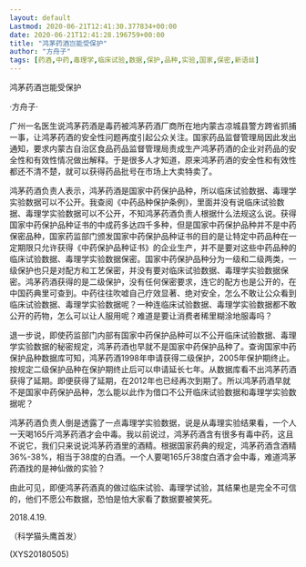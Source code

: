 ```yaml
---
layout: default
Lastmod: 2020-06-21T12:41:30.377834+00:00
date: 2020-06-21T12:41:28.196759+00:00
title: "鸿茅药酒岂能受保护"
author: "方舟子"
tags: [药酒,中药,毒理学,临床试验,数据,保护,品种,实验,国家,保密,新语丝]
---
```


鸿茅药酒岂能受保护

·方舟子·

广州一名医生说鸿茅药酒是毒药被鸿茅药酒厂商所在地内蒙古凉城县警方跨省抓捕一事，让鸿茅药酒的安全性问题再度引起公众关注。国家药品监督管理局因此发出通知，要求内蒙古自治区食品药品监督管理局责成生产鸿茅药酒的企业对药品的安全性和有效性情况做出解释。于是很多人才知道，原来鸿茅药酒的安全性和有效性都还不清不楚，就可以获得药品批号在市场上大卖特卖了。

鸿茅药酒负责人表示，鸿茅药酒是国家中药保护品种，所以临床试验数据、毒理学实验数据可以不公开。我查阅《中药品种保护条例》，里面并没有说临床试验数据、毒理学实验数据可以不公开，不知鸿茅药酒负责人根据什么法规这么说。获得国家中药保护品种证书的中成药多达四千多种，但是国家中药保护品种并不是中药保密品种，国家药监部门颁发国家中药保护品种证书的目的是让特定中药品种在一定期限只允许获得《中药保护品种证书》的企业生产，并不是要对这些中药品种的临床试验数据、毒理学实验数据保密。国家中药保护品种分为一级和二级两类，一级保护也只是对配方和工艺保密，并没有要对临床试验数据、毒理学实验数据保密。鸿茅药酒获得的是二级保护，没有任何保密要求，连它的配方也是公开的，在中国药典里可查到。中药往往吹嘘自己疗效显著、绝对安全，怎么不敢让公众看到临床试验数据、毒理学实验数据呢？一种连临床试验数据、毒理学实验数据都不敢公开的药物，怎么可以让人服用呢？难道是要让消费者稀里糊涂地服毒吗？

退一步说，即使药监部门内部有国家中药保护品种可以不公开临床试验数据、毒理学实验数据的秘密规定，鸿茅药酒也早就不是国家中药保护品种了。查询国家中药保护品种数据库可知，鸿茅药酒1998年申请获得二级保护，2005年保护期终止。按规定二级保护品种在保护期终止后可以申请延长七年。从数据库看不出鸿茅药酒获得了延期。即便获得了延期，在2012年也已经再次到期了。所以鸿茅药酒早就不是国家中药保护品种，怎么能以此作为借口不公开临床试验数据和毒理学实验数据呢？

鸿茅药酒负责人倒是透露了一点毒理学实验数据，说是从毒理实验结果看，一个人一天喝165斤鸿茅药酒才会中毒。我以前说过，鸿茅药酒含有很多有毒中药，这且不说它，我们只来说说鸿茅药酒里的酒精。根据国家药典的规定，鸿茅药酒含酒精36%-38%，相当于38度的白酒。一个人要喝165斤38度白酒才会中毒，难道鸿茅药酒找的是神仙做的实验？

由此可见，即便鸿茅药酒真的做过临床试验、毒理学试验，其结果也是完全不可信的，他们不愿公布数据，恐怕是怕大家看了数据要被笑死。

2018.4.19.

（科学猫头鹰首发）

(XYS20180505)

